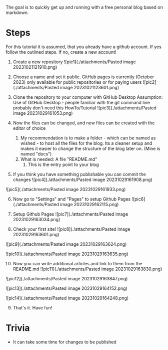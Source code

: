 The goal is to quickly get up and running with a free personal blog based on markdown.

# Steps
For this tutorial it is assumed, that you already have a github account.
If yes follow the outlined steps. If no, create a new account!

1. Create a new repository
![pic1](./attachments/Pasted image 20231021121910.png)

2. Choose a name and set it public. GitHub pages is currently (October 2023) only available for public repositories or for paying users
![pic2](./attachments/Pasted image 20231021123601.png)

3. Clone the repository to your computer with GitHub Desktop
Assumption: Use of GitHub Desktop - people familiar with the git command line probably don't need this HowTo/Tutorial
![pic3](./attachments/Pasted image 20231029161053.png)

4. Now the files can be changed, and new files can be created with the editor of choice
	1. My recommendation is to make a folder - which can be named as wished - to host all the files for the blog. Its a cleaner setup and makes it easier to change the structure of the blog later on. (Mine is named "docs")
	2. What is needed: A file "README.md"
		1. This is the entry point to your blog
5. If you think you have something publishable you can commit the changes
![pic4](./attachments/Pasted image 20231029161908.png)

![pic5](./attachments/Pasted image 20231029161933.png)

6. Now go to "Settings" and "Pages" to setup Github Pages
![pic6](./attachments/Pasted image 20231029162115.png)

7. Setup Github Pages
![pic7](./attachments/Pasted image 20231029163034.png)

8. Check your first site!
![pic8](./attachments/Pasted image 20231029163601.png)

![pic9](./attachments/Pasted image 20231029163624.png)

![pic10](./attachments/Pasted image 20231029163635.png)

10. Now you can write additional articles and link to them from the README.md
![pic11](./attachments/Pasted image 20231029163830.png)

![pic12](./attachments/Pasted image 20231029163847.png)

![pic13](./attachments/Pasted image 20231029164152.png)

![pic14](./attachments/Pasted image 20231029164248.png)

9. That's it. Have fun!
# Trivia
- It can take some time for changes to be published


